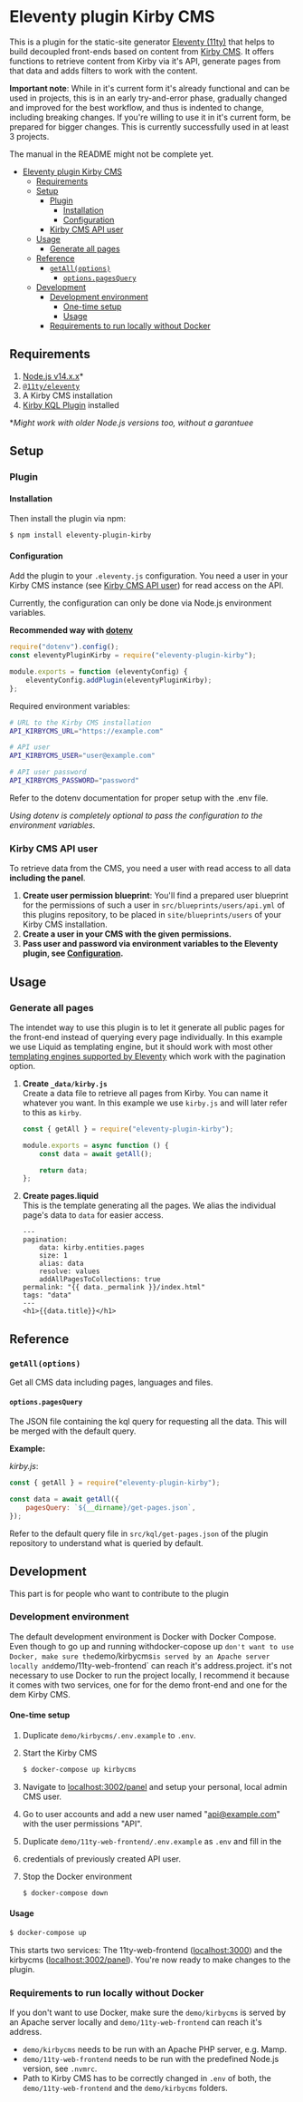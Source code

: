 # Eleventy plugin Kirby CMS

This is a plugin for the static-site generator
[Eleventy (11ty)](https://11ty.dev) that helps to build decoupled front-ends
based on content from [Kirby CMS](https://getkirby.com). It offers functions to
retrieve content from Kirby via it's API, generate pages from that data and adds
filters to work with the content.

**Important note**: While in it's current form it's already functional and can
be used in projects, this is in an early try-and-error phase, gradually changed
and improved for the best workflow, and thus is indented to change, including
breaking changes. If you're willing to use it in it's current form, be prepared
for bigger changes. This is currently successfully used in at least 3 projects.

The manual in the README might not be complete yet.

<!-- TOC -->

-   [Eleventy plugin Kirby CMS](#eleventy-plugin-kirby-cms)
    -   [Requirements](#requirements)
    -   [Setup](#setup)
        -   [Plugin](#plugin)
            -   [Installation](#installation)
            -   [Configuration](#configuration)
        -   [Kirby CMS API user](#kirby-cms-api-user)
    -   [Usage](#usage)
        -   [Generate all pages](#generate-all-pages)
    -   [Reference](#reference)
        -   [`getAll(options)`](#getalloptions)
            -   [`options.pagesQuery`](#optionspagesquery)
    -   [Development](#development)
        -   [Development environment](#development-environment)
            -   [One-time setup](#one-time-setup)
            -   [Usage](#usage-1)
        -   [Requirements to run locally without Docker](#requirements-to-run-locally-without-docker)

<!-- /TOC -->

## Requirements

1. [Node.js v14.x.x](https://nodejs.org/en/)\*
2. [`@11ty/eleventy`](https://github.com/11ty/eleventy/)
3. A Kirby CMS installation
4. [Kirby KQL Plugin](https://github.com/getkirby/kql) installed

\*_Might work with older Node.js versions too, without a garantuee_

## Setup

### Plugin

#### Installation

Then install the plugin via npm:

```sh
$ npm install eleventy-plugin-kirby
```

#### Configuration

Add the plugin to your `.eleventy.js` configuration. You need a user in your
Kirby CMS instance (see [Kirby CMS API user](#Kirby-CMS-API-user)) for read
access on the API.

Currently, the configuration can only be done via Node.js environment variables.

**Recommended way with [dotenv]()**

```js
require("dotenv").config();
const eleventyPluginKirby = require("eleventy-plugin-kirby");

module.exports = function (eleventyConfig) {
    eleventyConfig.addPlugin(eleventyPluginKirby);
};
```

Required environment variables:

```sh
# URL to the Kirby CMS installation
API_KIRBYCMS_URL="https://example.com"

# API user
API_KIRBYCMS_USER="user@example.com"

# API user password
API_KIRBYCMS_PASSWORD="password"
```

Refer to the dotenv documentation for proper setup with the .env file.

_Using dotenv is completely optional to pass the configuration to the
environment variables_.

### Kirby CMS API user

To retrieve data from the CMS, you need a user with read access to all data
**including the panel**.

1. **Create user permission blueprint**: You'll find a prepared user blueprint
   for the permissions of such a user in `src/blueprints/users/api.yml` of this
   plugins repository, to be placed in `site/blueprints/users` of your Kirby CMS
   installation.
2. **Create a user in your CMS with the given permissions.**
3. **Pass user and password via environment variables to the Eleventy plugin,
   see [Configuration](#Configuration).**

## Usage

### Generate all pages

The intendet way to use this plugin is to let it generate all public pages for
the front-end instead of querying every page individually. In this example we
use Liquid as templating engine, but it should work with most other
[templating engines supported by Eleventy](https://www.11ty.dev/docs/languages/)
which work with the pagination option.

1. **Create `_data/kirby.js`**  
   Create a data file to retrieve all pages from Kirby. You can name it whatever
   you want. In this example we use `kirby.js` and will later refer to this as
   `kirby`.

    ```js
    const { getAll } = require("eleventy-plugin-kirby");

    module.exports = async function () {
        const data = await getAll();

        return data;
    };
    ```

2. **Create pages.liquid**  
   This is the template generating all the pages. We alias the individual page's
   data to `data` for easier access.

    ```liquid
    ---
    pagination:
        data: kirby.entities.pages
        size: 1
        alias: data
        resolve: values
        addAllPagesToCollections: true
    permalink: "{{ data._permalink }}/index.html"
    tags: "data"
    ---
    <h1>{{data.title}}</h1>
    ```

## Reference

### `getAll(options)`

Get all CMS data including pages, languages and files.

#### `options.pagesQuery`

The JSON file containing the kql query for requesting all the data. This will be
merged with the default query.

**Example:**

_kirby.js_:

```js
const { getAll } = require("eleventy-plugin-kirby");

const data = await getAll({
    pagesQuery: `${__dirname}/get-pages.json`,
});
```

Refer to the default query file in `src/kql/get-pages.json` of the plugin
repository to understand what is queried by default.

## Development

This part is for people who want to contribute to the plugin

### Development environment

The default development environment is Docker with Docker Compose. Even though
to go up and running withdocker-copose up
`don't want to use Docker, make sure the`demo/kirbycms`is served by an Apache server locally and`demo/11ty-web-frontend`
can reach it's address.project. it's not necessary to use Docker to run the
project locally, I recommend it because it comes with two services, one for for
the demo front-end and one for the dem Kirby CMS.

#### One-time setup

1. Duplicate `demo/kirbycms/.env.example` to `.env`.
2. Start the Kirby CMS

    ```sh
    $ docker-compose up kirbycms
    ```

3. Navigate to [localhost:3002/panel](http://localhost:3002/panel) and setup
   your personal, local admin CMS user.
4. Go to user accounts and add a new user named "api@example.com" with the user
   permissions "API".
5. Duplicate `demo/11ty-web-frontend/.env.example` as `.env` and fill in the
6. credentials of previously created API user.
7. Stop the Docker environment
    ```sh
    $ docker-compose down
    ```

#### Usage

```sh
$ docker-compose up
```

This starts two services: The 11ty-web-frontend
([localhost:3000](http://localhost:3000)) and the kirbycms
([localhost:3002/panel](http://localhost:3002/panel)). You're now ready to make
changes to the plugin.

### Requirements to run locally without Docker

If you don't want to use Docker, make sure the `demo/kirbycms` is served by an
Apache server locally and `demo/11ty-web-frontend` can reach it's address.

-   `demo/kirbycms` needs to be run with an Apache PHP server, e.g. Mamp.
-   `demo/11ty-web-frontend` needs to be run with the predefined Node.js
    version, see `.nvmrc`.
-   Path to Kirby CMS has to be correctly changed in `.env` of both, the
    `demo/11ty-web-frontend` and the `demo/kirbycms` folders.
